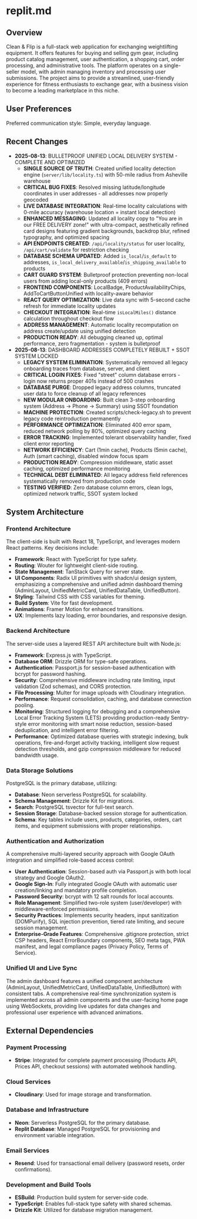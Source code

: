 # replit.md

## Overview
Clean & Flip is a full-stack web application for exchanging weightlifting equipment. It offers features for buying and selling gym gear, including product catalog management, user authentication, a shopping cart, order processing, and administrative tools. The platform operates on a single-seller model, with admin managing inventory and processing user submissions. The project aims to provide a streamlined, user-friendly experience for fitness enthusiasts to exchange gear, with a business vision to become a leading marketplace in this niche.

## User Preferences
Preferred communication style: Simple, everyday language.

## Recent Changes
- **2025-08-13**: BULLETPROOF UNIFIED LOCAL DELIVERY SYSTEM - COMPLETE AND OPTIMIZED
  - **SINGLE SOURCE OF TRUTH**: Created unified locality detection engine (`server/lib/locality.ts`) with 50-mile radius from Asheville warehouse
  - **CRITICAL BUG FIXES**: Resolved missing latitude/longitude coordinates in user addresses - all addresses now properly geocoded
  - **LIVE DATABASE INTEGRATION**: Real-time locality calculations with 0-mile accuracy (warehouse location = instant local detection)
  - **ENHANCED MESSAGING**: Updated all locality copy to "You are in our FREE DELIVERY zone!" with ultra-compact, aesthetically refined card designs featuring gradient backgrounds, backdrop blur, refined typography, and optimized spacing
  - **API ENDPOINTS CREATED**: `/api/locality/status` for user locality, `/api/cart/validate` for restriction checking
  - **DATABASE SCHEMA UPDATED**: Added `is_local`/`is_default` to addresses, `is_local_delivery_available`/`is_shipping_available` to products
  - **CART GUARD SYSTEM**: Bulletproof protection preventing non-local users from adding local-only products (409 errors)
  - **FRONTEND COMPONENTS**: LocalBadge, ProductAvailabilityChips, AddToCartButtonUnified with locality-aware behavior
  - **REACT QUERY OPTIMIZATION**: Live data sync with 5-second cache refresh for immediate locality updates
  - **CHECKOUT INTEGRATION**: Real-time `isLocalMiles()` distance calculation throughout checkout flow
  - **ADDRESS MANAGEMENT**: Automatic locality recomputation on address create/update using unified detection
  - **PRODUCTION READY**: All debugging cleaned up, optimal performance, zero fragmentation - system is bulletproof
- **2025-08-13**: DASHBOARD ADDRESSES COMPLETELY REBUILT + SSOT SYSTEM LOCKED
  - **LEGACY SYSTEM ELIMINATION**: Systematically removed all legacy onboarding traces from database, server, and client
  - **CRITICAL LOGIN FIXES**: Fixed "street" column database errors - login now returns proper 401s instead of 500 crashes
  - **DATABASE PURGE**: Dropped legacy address columns, truncated user data to force cleanup of all legacy references
  - **NEW MODULAR ONBOARDING**: Built clean 3-step onboarding system (Address → Phone → Summary) using SSOT foundation
  - **MACHINE PROTECTION**: Created scripts/check-legacy.sh to prevent legacy code reintroduction permanently
  - **PERFORMANCE OPTIMIZATION**: Eliminated 400 error spam, reduced network polling by 80%, optimized query caching
  - **ERROR TRACKING**: Implemented tolerant observability handler, fixed client error reporting
  - **NETWORK EFFICIENCY**: Cart (1min cache), Products (5min cache), Auth (smart caching), disabled window focus spam
  - **PRODUCTION READY**: Compression middleware, static asset caching, optimized performance monitoring
  - **TECHNICAL DEBT ELIMINATED**: All legacy address field references systematically removed from production code
  - **TESTING VERIFIED**: Zero database column errors, clean logs, optimized network traffic, SSOT system locked

## System Architecture

### Frontend Architecture
The client-side is built with React 18, TypeScript, and leverages modern React patterns. Key decisions include:
- **Framework**: React with TypeScript for type safety.
- **Routing**: Wouter for lightweight client-side routing.
- **State Management**: TanStack Query for server state.
- **UI Components**: Radix UI primitives with shadcn/ui design system, emphasizing a comprehensive and unified admin dashboard theming (AdminLayout, UnifiedMetricCard, UnifiedDataTable, UnifiedButton).
- **Styling**: Tailwind CSS with CSS variables for theming.
- **Build System**: Vite for fast development.
- **Animations**: Framer Motion for enhanced transitions.
- **UX**: Implements lazy loading, error boundaries, and responsive design.

### Backend Architecture
The server-side uses a layered REST API architecture built with Node.js:
- **Framework**: Express.js with TypeScript.
- **Database ORM**: Drizzle ORM for type-safe operations.
- **Authentication**: Passport.js for session-based authentication with bcrypt for password hashing.
- **Security**: Comprehensive middleware including rate limiting, input validation (Zod schemas), and CORS protection.
- **File Processing**: Multer for image uploads with Cloudinary integration.
- **Performance**: Request consolidation, caching, and database connection pooling.
- **Monitoring**: Structured logging for debugging and a comprehensive Local Error Tracking System (LETS) providing production-ready Sentry-style error monitoring with smart noise reduction, session-based deduplication, and intelligent error filtering.
- **Performance**: Optimized database queries with strategic indexing, bulk operations, fire-and-forget activity tracking, intelligent slow request detection thresholds, and gzip compression middleware for reduced bandwidth usage.

### Data Storage Solutions
PostgreSQL is the primary database, utilizing:
- **Database**: Neon serverless PostgreSQL for scalability.
- **Schema Management**: Drizzle Kit for migrations.
- **Search**: PostgreSQL tsvector for full-text search.
- **Session Storage**: Database-backed session storage for authentication.
- **Schema**: Key tables include users, products, categories, orders, cart items, and equipment submissions with proper relationships.

### Authentication and Authorization
A comprehensive multi-layered security approach with Google OAuth integration and simplified role-based access control:
- **User Authentication**: Session-based auth via Passport.js with both local strategy and Google OAuth2.
- **Google Sign-In**: Fully integrated Google OAuth with automatic user creation/linking and mandatory profile completion.
- **Password Security**: bcrypt with 12 salt rounds for local accounts.
- **Role Management**: Simplified two-role system (user/developer) with middleware-enforced permissions.
- **Security Practices**: Implements security headers, input sanitization (DOMPurify), SQL injection prevention, tiered rate limiting, and secure session management.
- **Enterprise-Grade Features**: Comprehensive .gitignore protection, strict CSP headers, React ErrorBoundary components, SEO meta tags, PWA manifest, and legal compliance pages (Privacy Policy, Terms of Service).

### Unified UI and Live Sync
The admin dashboard features a unified component architecture (AdminLayout, UnifiedMetricCard, UnifiedDataTable, UnifiedButton) with consistent tabs. A comprehensive real-time synchronization system is implemented across all admin components and the user-facing home page using WebSockets, providing live updates for data changes and professional user experience with advanced animations.

## External Dependencies

### Payment Processing
- **Stripe**: Integrated for complete payment processing (Products API, Prices API, checkout sessions) with automated webhook handling.

### Cloud Services
- **Cloudinary**: Used for image storage and transformation.

### Database and Infrastructure
- **Neon**: Serverless PostgreSQL for the primary database.
- **Replit Database**: Managed PostgreSQL for provisioning and environment variable integration.

### Email Services
- **Resend**: Used for transactional email delivery (password resets, order confirmations).

### Development and Build Tools
- **ESBuild**: Production build system for server-side code.
- **TypeScript**: Enables full-stack type safety with shared schemas.
- **Drizzle Kit**: Utilized for database migration management.